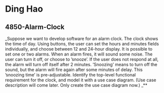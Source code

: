 # Ding Hao

## 4850-Alarm-Clock

_Suppose we want to develop software for an alarm clock.  The clock shows the time of day. Using buttons, the user can set the hours and minutes fields individually, and choose between 12 and 24-hour display.  It is possible to set one or two alarms. When an alarm fires, it will sound some noise. The user can turn it off, or choose to ’snooze’. If the user does not respond at all, the alarm will turn off itself after 2 minutes. ’Snoozing’ means to turn off the sound, but the alarm will fire again after some minutes of delay. This ’snoozing time’ is pre-adjustable.  Identify the top-level functional requirement for the clock, and model it with a use case diagram.  (Use case description will come later.  Only create the use case diagram now.) _**

